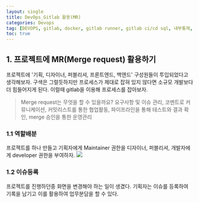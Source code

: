 ```yaml
---
layout: single
title: DevOps_Gitlab 활용(MR)
categories: Devops
tag: [DEVOPS, gitlab, docker, gitlab runner, gitlab ci/cd sql, 내부통제, SQL, gitlab mr]
toc: true
---
```


## 1. 프로젝트에 MR(Merge request) 활용하기
프로젝트에 '기획, 디자이너, 퍼블리셔, 프론트엔드, 백엔드' 구성원들이 투입되었다고 생각해보자. 구색은 그럴듯하지만 프로세스가 
제대로 잡혀 있지 않다면 소규모 개발보다 더 힘들어지게 된다. 이럴때 gitlab을 이용해 프로세스를 잡아보자.

> Merge request는 무엇을 할 수 있을까요?
요구사항 및 이슈 관리, 코멘트로 커뮤니케이션, 커밋리스트를 통한 협업활동, 파이프라인을 통해 테스트와 결과 확인, merge 승인을 통한 운영관리

### 1.1 역할배분
프로젝트를 하나 만들고 기획자에게 Maintainer 권한을 디자이너, 퍼블리셔, 개발자에게 developer 권한을 부여하자.
<img src="/images/devops/img_36.png" /> 

### 1.2 이슈등록
프로젝트를 진행하던중 화면을 변경해야 하는 일이 생겼다. 기획자는 이슈를 등록하여 기록을 남기고 이를 활용하여 업무분담을 할 수 있다.

